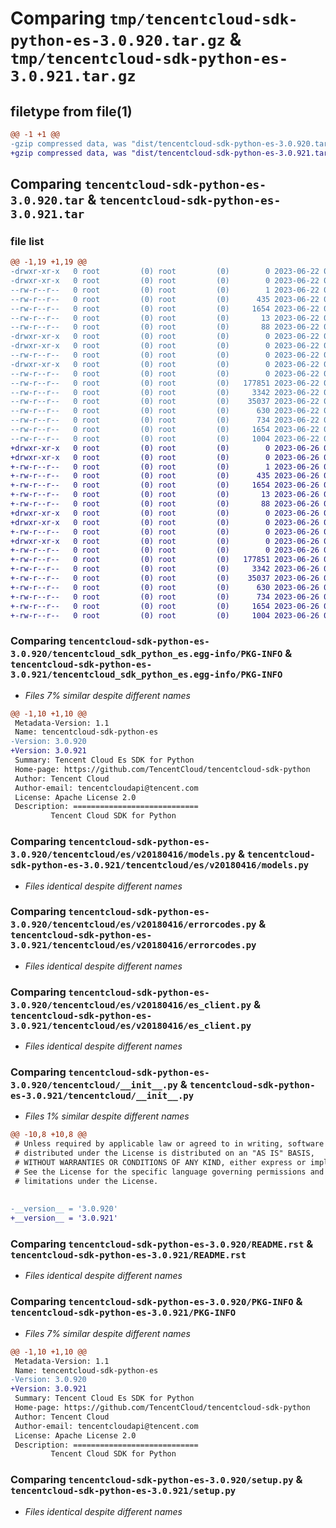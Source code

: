 # Comparing `tmp/tencentcloud-sdk-python-es-3.0.920.tar.gz` & `tmp/tencentcloud-sdk-python-es-3.0.921.tar.gz`

## filetype from file(1)

```diff
@@ -1 +1 @@
-gzip compressed data, was "dist/tencentcloud-sdk-python-es-3.0.920.tar", last modified: Thu Jun 22 00:23:44 2023, max compression
+gzip compressed data, was "dist/tencentcloud-sdk-python-es-3.0.921.tar", last modified: Mon Jun 26 00:24:05 2023, max compression
```

## Comparing `tencentcloud-sdk-python-es-3.0.920.tar` & `tencentcloud-sdk-python-es-3.0.921.tar`

### file list

```diff
@@ -1,19 +1,19 @@
-drwxr-xr-x   0 root         (0) root         (0)        0 2023-06-22 00:23:44.000000 tencentcloud-sdk-python-es-3.0.920/
-drwxr-xr-x   0 root         (0) root         (0)        0 2023-06-22 00:23:44.000000 tencentcloud-sdk-python-es-3.0.920/tencentcloud_sdk_python_es.egg-info/
--rw-r--r--   0 root         (0) root         (0)        1 2023-06-22 00:23:44.000000 tencentcloud-sdk-python-es-3.0.920/tencentcloud_sdk_python_es.egg-info/dependency_links.txt
--rw-r--r--   0 root         (0) root         (0)      435 2023-06-22 00:23:44.000000 tencentcloud-sdk-python-es-3.0.920/tencentcloud_sdk_python_es.egg-info/SOURCES.txt
--rw-r--r--   0 root         (0) root         (0)     1654 2023-06-22 00:23:44.000000 tencentcloud-sdk-python-es-3.0.920/tencentcloud_sdk_python_es.egg-info/PKG-INFO
--rw-r--r--   0 root         (0) root         (0)       13 2023-06-22 00:23:44.000000 tencentcloud-sdk-python-es-3.0.920/tencentcloud_sdk_python_es.egg-info/top_level.txt
--rw-r--r--   0 root         (0) root         (0)       88 2023-06-22 00:23:44.000000 tencentcloud-sdk-python-es-3.0.920/setup.cfg
-drwxr-xr-x   0 root         (0) root         (0)        0 2023-06-22 00:23:44.000000 tencentcloud-sdk-python-es-3.0.920/tencentcloud/
-drwxr-xr-x   0 root         (0) root         (0)        0 2023-06-22 00:23:44.000000 tencentcloud-sdk-python-es-3.0.920/tencentcloud/es/
--rw-r--r--   0 root         (0) root         (0)        0 2023-06-22 00:23:44.000000 tencentcloud-sdk-python-es-3.0.920/tencentcloud/es/__init__.py
-drwxr-xr-x   0 root         (0) root         (0)        0 2023-06-22 00:23:44.000000 tencentcloud-sdk-python-es-3.0.920/tencentcloud/es/v20180416/
--rw-r--r--   0 root         (0) root         (0)        0 2023-06-22 00:23:44.000000 tencentcloud-sdk-python-es-3.0.920/tencentcloud/es/v20180416/__init__.py
--rw-r--r--   0 root         (0) root         (0)   177851 2023-06-22 00:23:44.000000 tencentcloud-sdk-python-es-3.0.920/tencentcloud/es/v20180416/models.py
--rw-r--r--   0 root         (0) root         (0)     3342 2023-06-22 00:23:44.000000 tencentcloud-sdk-python-es-3.0.920/tencentcloud/es/v20180416/errorcodes.py
--rw-r--r--   0 root         (0) root         (0)    35037 2023-06-22 00:23:44.000000 tencentcloud-sdk-python-es-3.0.920/tencentcloud/es/v20180416/es_client.py
--rw-r--r--   0 root         (0) root         (0)      630 2023-06-22 00:23:44.000000 tencentcloud-sdk-python-es-3.0.920/tencentcloud/__init__.py
--rw-r--r--   0 root         (0) root         (0)      734 2023-06-22 00:23:44.000000 tencentcloud-sdk-python-es-3.0.920/README.rst
--rw-r--r--   0 root         (0) root         (0)     1654 2023-06-22 00:23:44.000000 tencentcloud-sdk-python-es-3.0.920/PKG-INFO
--rw-r--r--   0 root         (0) root         (0)     1004 2023-06-22 00:23:44.000000 tencentcloud-sdk-python-es-3.0.920/setup.py
+drwxr-xr-x   0 root         (0) root         (0)        0 2023-06-26 00:24:05.000000 tencentcloud-sdk-python-es-3.0.921/
+drwxr-xr-x   0 root         (0) root         (0)        0 2023-06-26 00:24:05.000000 tencentcloud-sdk-python-es-3.0.921/tencentcloud_sdk_python_es.egg-info/
+-rw-r--r--   0 root         (0) root         (0)        1 2023-06-26 00:24:05.000000 tencentcloud-sdk-python-es-3.0.921/tencentcloud_sdk_python_es.egg-info/dependency_links.txt
+-rw-r--r--   0 root         (0) root         (0)      435 2023-06-26 00:24:05.000000 tencentcloud-sdk-python-es-3.0.921/tencentcloud_sdk_python_es.egg-info/SOURCES.txt
+-rw-r--r--   0 root         (0) root         (0)     1654 2023-06-26 00:24:05.000000 tencentcloud-sdk-python-es-3.0.921/tencentcloud_sdk_python_es.egg-info/PKG-INFO
+-rw-r--r--   0 root         (0) root         (0)       13 2023-06-26 00:24:05.000000 tencentcloud-sdk-python-es-3.0.921/tencentcloud_sdk_python_es.egg-info/top_level.txt
+-rw-r--r--   0 root         (0) root         (0)       88 2023-06-26 00:24:05.000000 tencentcloud-sdk-python-es-3.0.921/setup.cfg
+drwxr-xr-x   0 root         (0) root         (0)        0 2023-06-26 00:24:05.000000 tencentcloud-sdk-python-es-3.0.921/tencentcloud/
+drwxr-xr-x   0 root         (0) root         (0)        0 2023-06-26 00:24:05.000000 tencentcloud-sdk-python-es-3.0.921/tencentcloud/es/
+-rw-r--r--   0 root         (0) root         (0)        0 2023-06-26 00:24:05.000000 tencentcloud-sdk-python-es-3.0.921/tencentcloud/es/__init__.py
+drwxr-xr-x   0 root         (0) root         (0)        0 2023-06-26 00:24:05.000000 tencentcloud-sdk-python-es-3.0.921/tencentcloud/es/v20180416/
+-rw-r--r--   0 root         (0) root         (0)        0 2023-06-26 00:24:05.000000 tencentcloud-sdk-python-es-3.0.921/tencentcloud/es/v20180416/__init__.py
+-rw-r--r--   0 root         (0) root         (0)   177851 2023-06-26 00:24:05.000000 tencentcloud-sdk-python-es-3.0.921/tencentcloud/es/v20180416/models.py
+-rw-r--r--   0 root         (0) root         (0)     3342 2023-06-26 00:24:05.000000 tencentcloud-sdk-python-es-3.0.921/tencentcloud/es/v20180416/errorcodes.py
+-rw-r--r--   0 root         (0) root         (0)    35037 2023-06-26 00:24:05.000000 tencentcloud-sdk-python-es-3.0.921/tencentcloud/es/v20180416/es_client.py
+-rw-r--r--   0 root         (0) root         (0)      630 2023-06-26 00:24:05.000000 tencentcloud-sdk-python-es-3.0.921/tencentcloud/__init__.py
+-rw-r--r--   0 root         (0) root         (0)      734 2023-06-26 00:24:05.000000 tencentcloud-sdk-python-es-3.0.921/README.rst
+-rw-r--r--   0 root         (0) root         (0)     1654 2023-06-26 00:24:05.000000 tencentcloud-sdk-python-es-3.0.921/PKG-INFO
+-rw-r--r--   0 root         (0) root         (0)     1004 2023-06-26 00:24:05.000000 tencentcloud-sdk-python-es-3.0.921/setup.py
```

### Comparing `tencentcloud-sdk-python-es-3.0.920/tencentcloud_sdk_python_es.egg-info/PKG-INFO` & `tencentcloud-sdk-python-es-3.0.921/tencentcloud_sdk_python_es.egg-info/PKG-INFO`

 * *Files 7% similar despite different names*

```diff
@@ -1,10 +1,10 @@
 Metadata-Version: 1.1
 Name: tencentcloud-sdk-python-es
-Version: 3.0.920
+Version: 3.0.921
 Summary: Tencent Cloud Es SDK for Python
 Home-page: https://github.com/TencentCloud/tencentcloud-sdk-python
 Author: Tencent Cloud
 Author-email: tencentcloudapi@tencent.com
 License: Apache License 2.0
 Description: ============================
         Tencent Cloud SDK for Python
```

### Comparing `tencentcloud-sdk-python-es-3.0.920/tencentcloud/es/v20180416/models.py` & `tencentcloud-sdk-python-es-3.0.921/tencentcloud/es/v20180416/models.py`

 * *Files identical despite different names*

### Comparing `tencentcloud-sdk-python-es-3.0.920/tencentcloud/es/v20180416/errorcodes.py` & `tencentcloud-sdk-python-es-3.0.921/tencentcloud/es/v20180416/errorcodes.py`

 * *Files identical despite different names*

### Comparing `tencentcloud-sdk-python-es-3.0.920/tencentcloud/es/v20180416/es_client.py` & `tencentcloud-sdk-python-es-3.0.921/tencentcloud/es/v20180416/es_client.py`

 * *Files identical despite different names*

### Comparing `tencentcloud-sdk-python-es-3.0.920/tencentcloud/__init__.py` & `tencentcloud-sdk-python-es-3.0.921/tencentcloud/__init__.py`

 * *Files 1% similar despite different names*

```diff
@@ -10,8 +10,8 @@
 # Unless required by applicable law or agreed to in writing, software
 # distributed under the License is distributed on an "AS IS" BASIS,
 # WITHOUT WARRANTIES OR CONDITIONS OF ANY KIND, either express or implied.
 # See the License for the specific language governing permissions and
 # limitations under the License.
 
 
-__version__ = '3.0.920'
+__version__ = '3.0.921'
```

### Comparing `tencentcloud-sdk-python-es-3.0.920/README.rst` & `tencentcloud-sdk-python-es-3.0.921/README.rst`

 * *Files identical despite different names*

### Comparing `tencentcloud-sdk-python-es-3.0.920/PKG-INFO` & `tencentcloud-sdk-python-es-3.0.921/PKG-INFO`

 * *Files 7% similar despite different names*

```diff
@@ -1,10 +1,10 @@
 Metadata-Version: 1.1
 Name: tencentcloud-sdk-python-es
-Version: 3.0.920
+Version: 3.0.921
 Summary: Tencent Cloud Es SDK for Python
 Home-page: https://github.com/TencentCloud/tencentcloud-sdk-python
 Author: Tencent Cloud
 Author-email: tencentcloudapi@tencent.com
 License: Apache License 2.0
 Description: ============================
         Tencent Cloud SDK for Python
```

### Comparing `tencentcloud-sdk-python-es-3.0.920/setup.py` & `tencentcloud-sdk-python-es-3.0.921/setup.py`

 * *Files identical despite different names*

